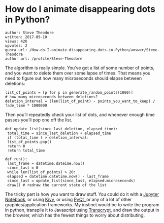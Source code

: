# How do I animate disappearing dots in Python?

	author: Steve Theodore
	written: 2017-05-10
	views: 420
	upvotes: 2
	quora url: /How-do-I-animate-disappearing-dots-in-Python/answer/Steve-Theodore
	author url: /profile/Steve-Theodore


The algorithm is really simple. You’ve got a list of some number of points, and you want to delete them over some lapse of times. That means you need to figure out how many microseconds should elapse between deletions:

    list_of_points = [p for p in generate_random_points(1000)]
    # how many microseconds between deletions?
    deletion_interval = (len(list_of_point) - points_you_want_to_keep) / fade_time * 1000000

Then you’ll repeatedly check your list of dots, and whenever enough time passes you’ll pop one off the list.

    def update_list(since_last_deletion, elapsed_time):
     total_time = since_last_deletion + elapsed_time
     if (total_time ) > deletion_interval:
     list_of_points.pop()
     return 0
     return total_time 
    
    def run():
     last_frame = datetime.dateime.now()
     since_last = 0
     while len(list_of_points) > 20:
     elapsed = datetime.datetime.now() - last_frame
     since_last = update_list(since_last, elapsed.microseconds)
     draw() # redraw the current state of the list

The tricky part is how you want to draw stuff. You could do it with a [Jupyter Notebook](https://ipython.org/notebook.html), or using [Kivy](https://kivy.org/#home), or using [PyQt, ](https://riverbankcomputing.com/software/pyqt/intro)or any of a lot of other graphics/application frameworks. My instinct would be to write the program in python, transpile it to Javascript using [Transcrypt](http://transcrypt.org/examples#react_demo), and draw the output in the browser, which has the fewest things to worry about distributing.


